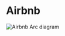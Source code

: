 # Airbnb

![Airbnb Arc diagram](https://github.com/likesh-git/Airbnb/assets/87496409/f55a92ba-a43c-4f54-840f-e38522e0f7f0)
